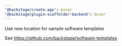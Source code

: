 ```yaml
---
'@backstage/create-app': minor
'@backstage/plugin-scaffolder-backend': minor
---
```


Use new location for sample software templates

See https://github.com/backstage/software-templates

